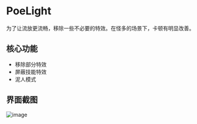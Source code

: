 # PoeLight
为了让流放更流畅，移除一些不必要的特效。在怪多的场景下，卡顿有明显改善。

## 核心功能
* 移除部分特效
* 屏蔽技能特效
* 泥人模式

## 界面截图
![image](https://github.com/dotsx/PoeLight/assets/89591768/5ec40187-eba2-4de8-b273-f5739e392a4c)
